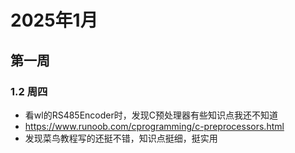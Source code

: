 # 2025年1月
## 第一周
### 1.2 周四
* 看wl的RS485Encoder时，发现C预处理器有些知识点我还不知道
* https://www.runoob.com/cprogramming/c-preprocessors.html
* 发现菜鸟教程写的还挺不错，知识点挺细，挺实用